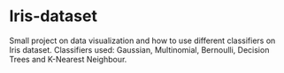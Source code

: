 # Iris-dataset
Small project on data visualization and how to use different classifiers on Iris dataset. 
Classifiers used: Gaussian, Multinomial, Bernoulli, Decision Trees and K-Nearest Neighbour.
